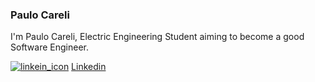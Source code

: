 ### Paulo Careli 

<!--
**PauloCareli/PauloCareli** is a ✨ _special_ ✨ repository because its `README.md` (this file) appears on your GitHub profile.

Here are some ideas to get you started:

- 🔭 I’m currently working on ...
- 🌱 I’m currently learning ...
- 👯 I’m looking to collaborate on ...
- 🤔 I’m looking for help with ...
- 💬 Ask me about ...
- 📫 How to reach me: ...
- 😄 Pronouns: ...
- ⚡ Fun fact: ...
-->

I'm Paulo Careli, Electric Engineering Student aiming to become a good Software Engineer.

[![linkein_icon](https://img.icons8.com/fluent/48/000000/linkedin.png)](https://www.linkedin.com/in/paulo-careli-ab472616a/)
[Linkedin](https://www.linkedin.com/in/paulo-careli-ab472616a/)
